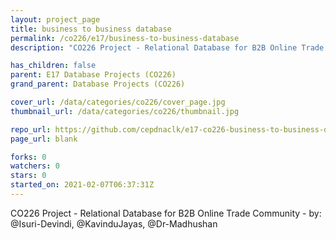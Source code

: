 ```yaml
---
layout: project_page
title: business to business database
permalink: /co226/e17/business-to-business-database
description: "CO226 Project - Relational Database for B2B Online Trade Community - by: @Isuri-Devindi, @KavinduJayas, @Dr-Madhushan"

has_children: false
parent: E17 Database Projects (CO226)
grand_parent: Database Projects (CO226)

cover_url: /data/categories/co226/cover_page.jpg
thumbnail_url: /data/categories/co226/thumbnail.jpg

repo_url: https://github.com/cepdnaclk/e17-co226-business-to-business-database
page_url: blank

forks: 0
watchers: 0
stars: 0
started_on: 2021-02-07T06:37:31Z
---
```

CO226 Project - Relational Database for B2B Online Trade Community - by: @Isuri-Devindi, @KavinduJayas, @Dr-Madhushan

